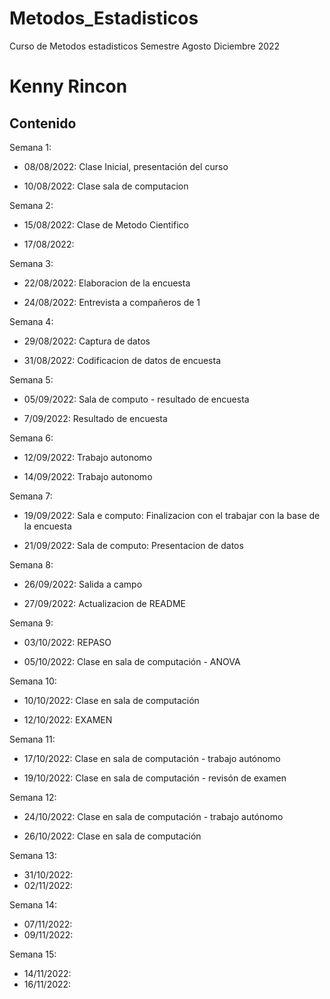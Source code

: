 # Metodos_Estadisticos
Curso de Metodos estadisticos Semestre Agosto Diciembre 2022
# Kenny Rincon

## Contenido

Semana 1:

+ 08/08/2022: Clase Inicial, presentación del curso

+ 10/08/2022: Clase sala de computacion 

Semana 2:

+ 15/08/2022: Clase de Metodo Cientifico

+ 17/08/2022:

Semana 3:

+ 22/08/2022: Elaboracion de la encuesta

+ 24/08/2022: Entrevista a compañeros de 1

Semana 4: 

+ 29/08/2022: Captura de datos 

+ 31/08/2022: Codificacion de datos de encuesta

Semana 5:

+ 05/09/2022: Sala de computo - resultado de encuesta

+ 7/09/2022: Resultado de encuesta

Semana 6:

+ 12/09/2022: Trabajo autonomo 

+ 14/09/2022: Trabajo autonomo 

Semana 7:

+ 19/09/2022: Sala e computo: Finalizacion con el trabajar con la base de la encuesta

+ 21/09/2022: Sala de computo: Presentacion de datos

Semana 8:

+ 26/09/2022: Salida a campo 

+ 27/09/2022: Actualizacion de README

Semana 9:

+ 03/10/2022: REPASO

+ 05/10/2022: Clase en sala de computación - ANOVA

Semana 10:

+ 10/10/2022: Clase en sala de computación 

+ 12/10/2022: EXAMEN

Semana 11:
+ 17/10/2022: Clase en sala de computación - trabajo autónomo

+ 19/10/2022: Clase en sala de computación - revisón de examen

 Semana 12:

+ 24/10/2022: Clase en sala de computación - trabajo autónomo

+ 26/10/2022: Clase en sala de computación

Semana 13:

+ 31/10/2022:
+ 02/11/2022:

Semana 14:

+ 07/11/2022:
+ 09/11/2022:

Semana 15:

+ 14/11/2022:
+ 16/11/2022: